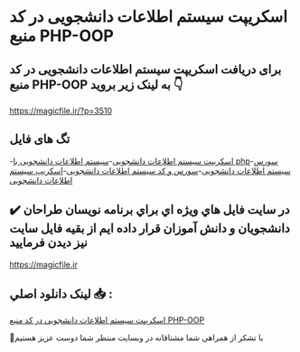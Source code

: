 # اسکریپت سیستم اطلاعات دانشجویی در کد منبع PHP-OOP

## برای دریافت اسکریپت سیستم اطلاعات دانشجویی در کد منبع PHP-OOP به لینک زیر بروید 👇

https://magicfile.ir/?p=3510

## تگ های فایل

-[اسکریپت سیستم اطلاعات دانشجویی](https://magicfile.ir/product/%d8%a7%d8%b3%da%a9%d8%b1%db%8c%d9%be%d8%aa-%d8%b3%db%8c%d8%b3%d8%aa%d9%85-%d8%a7%d8%b7%d9%84%d8%a7%d8%b9%d8%a7%d8%aa-%d8%af%d8%a7%d9%86%d8%b4%d8%ac%d9%88%db%8c%db%8c-%d8%af%d8%b1-%da%a9%d8%af-%d9%85%d9%86%d8%a8%d8%b9-php-oop/)-[سیستم اطلاعات دانشجویی با php](https://magicfile.ir/product/%d8%a7%d8%b3%da%a9%d8%b1%db%8c%d9%be%d8%aa-%d8%b3%db%8c%d8%b3%d8%aa%d9%85-%d8%a7%d8%b7%d9%84%d8%a7%d8%b9%d8%a7%d8%aa-%d8%af%d8%a7%d9%86%d8%b4%d8%ac%d9%88%db%8c%db%8c-%d8%af%d8%b1-%da%a9%d8%af-%d9%85%d9%86%d8%a8%d8%b9-php-oop/)-[سورس سیستم اطلاعات دانشجویی](https://magicfile.ir/product/%d8%a7%d8%b3%da%a9%d8%b1%db%8c%d9%be%d8%aa-%d8%b3%db%8c%d8%b3%d8%aa%d9%85-%d8%a7%d8%b7%d9%84%d8%a7%d8%b9%d8%a7%d8%aa-%d8%af%d8%a7%d9%86%d8%b4%d8%ac%d9%88%db%8c%db%8c-%d8%af%d8%b1-%da%a9%d8%af-%d9%85%d9%86%d8%a8%d8%b9-php-oop/)-[سورس و کد سیستم اطلاعات دانشجویی](https://magicfile.ir/product/%d8%a7%d8%b3%da%a9%d8%b1%db%8c%d9%be%d8%aa-%d8%b3%db%8c%d8%b3%d8%aa%d9%85-%d8%a7%d8%b7%d9%84%d8%a7%d8%b9%d8%a7%d8%aa-%d8%af%d8%a7%d9%86%d8%b4%d8%ac%d9%88%db%8c%db%8c-%d8%af%d8%b1-%da%a9%d8%af-%d9%85%d9%86%d8%a8%d8%b9-php-oop/)-[اسکریپ سیستم اطلاعات دانشجویی](https://magicfile.ir/product/%d8%a7%d8%b3%da%a9%d8%b1%db%8c%d9%be%d8%aa-%d8%b3%db%8c%d8%b3%d8%aa%d9%85-%d8%a7%d8%b7%d9%84%d8%a7%d8%b9%d8%a7%d8%aa-%d8%af%d8%a7%d9%86%d8%b4%d8%ac%d9%88%db%8c%db%8c-%d8%af%d8%b1-%da%a9%d8%af-%d9%85%d9%86%d8%a8%d8%b9-php-oop/)

## ✔️ در سايت فايل هاي ويژه اي براي برنامه نويسان طراحان دانشجويان و دانش آموزان قرار داده ايم از بقيه فايل سايت نيز ديدن فرماييد

https://magicfile.ir


## لينک دانلود اصلي 📥 :

[اسکریپت سیستم اطلاعات دانشجویی در کد منبع PHP-OOP](https://magicfile.ir/product/%d8%a7%d8%b3%da%a9%d8%b1%db%8c%d9%be%d8%aa-%d8%b3%db%8c%d8%b3%d8%aa%d9%85-%d8%a7%d8%b7%d9%84%d8%a7%d8%b9%d8%a7%d8%aa-%d8%af%d8%a7%d9%86%d8%b4%d8%ac%d9%88%db%8c%db%8c-%d8%af%d8%b1-%da%a9%d8%af-%d9%85%d9%86%d8%a8%d8%b9-php-oop/) 


🙏با تشکر از همراهي شما مشتاقانه در وبسایت منتظر شما دوست عزیز هستیم

